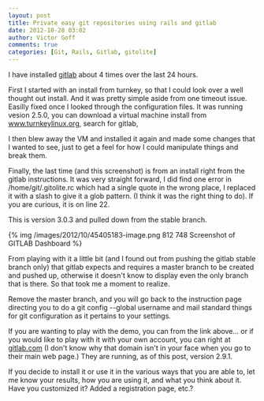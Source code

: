 ```yaml
---
layout: post
title: Private easy git repositories using rails and gitlab
date: 2012-10-28 03:02
author: Victor Goff
comments: true
categories: [Git, Rails, Gitlab, gitolite] 
---
```

I have installed [gitlab](http://gitlabhq.com/) about 4 times over the last 24 hours.
<!-- more -->

First I started with an install from turnkey, so that I could look over a well thought out install.  And it was pretty simple aside from one timeout issue.  Easilly fixed once I looked through the configuration files.  It was running vesion 2.5.0, you can download a virtual machine install from www.turnkeylinux.org, search for gitlab, 

I then blew away the VM and installed it again and made some changes that I wanted to see, just to get a feel for how I could manipulate things and break them.  

Finally, the last time (and this screenshot) is from an install right from the gitlab instructions.  It was very straight forward, I did find one error in /home/git/.gitolite.rc which had a single quote in the wrong place, I replaced it with a slash to give it a glob pattern.  (I think it was the right thing to do).  If you are
curious, it is on line 22.

This is version 3.0.3 and pulled down from the stable branch.

{% img /images/2012/10/45405183-image.png 812 748 Screenshot of GITLAB Dashboard %}

From playing with it a little bit (and I found out from pushing the gitlab stable branch only) that gitlab expects and requires a master branch to be created and pushed up, otherwise it doesn't know to display even the only branch that is there.  So that took me a moment to realize.

Remove the master branch, and you will go back to the instruction page directing you to do a git config --global username and mail
standard things for git configuration as it pertains to your
settings.

If you are wanting to play with the demo, you can from the link above... or if you would like to play with it with your own account, you can right at [gitlab.com](gitlab.com) (I don't know why that domain isn't in your face when you go to their main web page.)  They are running, as of this post, version 2.9.1.

If you decide to install it or use it in the various ways that you are able to, let me know your results, how you are using it, and what you think about it.  Have you customized it?  Added a registration page, etc.?

